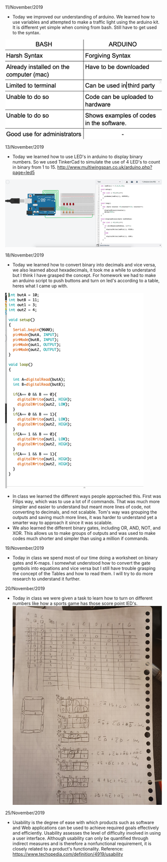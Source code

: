 11/November/2019
- Today we improved our understanding of arduino. We learned how to use variables and attempted to make a traffic light using the arduino kit. It is different yet simple when coming from bash. Still have to get used to the syntax.


![BASH vs Arduino](bashvsarduino.png)

13/November/2019
- Today we learned how to use LED's in arduino to display binary numbers. So we used TinkerCad to simulate the use of 4 LED's to count in binary from 1 to 15.
http://www.multiwingspan.co.uk/arduino.php?page=led5 

![Binary LED code](binaryled.png)

18/November/2019
- Today we learned how to convert binary into decimals and vice versa, we also learned about hexadecimals, it took me a while to understand but I think I have grasped the concept. For homework we had to make an arduino script to push buttons and turn on led's according to a table, heres what I came up with.

![Binary button led code](binarytodecimal.png)

- In class we learned the different ways people approached this. First was Filips way, which was to use a lot of if commands. That was much more simpler and easier to understand but meant more lines of code, not converting to decimals, and not scalable. Tom's way was grouping the outputs and saving much more lines, it was harder to understand yet a smarter way to approach it since it was scalable.
- We also learned the different binary gates, including OR, AND, NOT, and XOR. This allows us to make groups of outputs and was used to make codes much shorter and simpler than using a million if commands.

19/November/2019

- Today in class we spend most of our time doing a worksheet on binary gates and K-maps. I somewhat understood how to convert the gate symbols into equations and vice versa but I still have trouble grasping the concept of the Tables and how to read them. I will try to do more research to understand it further.

20/November/2019
- Today in class we were given a task to learn how to turn on different numbers like how a sports game has those score point lED's. 
![Binary button led table](binaryledtable.jpg)

25/November/2019
- Usability is the degree of ease with which products such as software and Web applications can be used to achieve required goals effectively and efficiently. Usability assesses the level of difficulty involved in using a user interface. Although usability can only be quantified through indirect measures and is therefore a nonfunctional requirement, it is closely related to a product's functionality.
Reference:
https://www.techopedia.com/definition/4919/usability 
